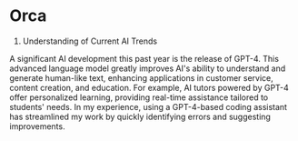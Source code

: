 # Orca
1. Understanding of Current AI Trends

A significant AI development this past year is the release of GPT-4. This advanced language model greatly improves AI's ability to understand and generate human-like text, enhancing applications in customer service, content creation, and education.
For example, AI tutors powered by GPT-4 offer personalized learning, providing real-time assistance tailored to students' needs. In my experience, using a GPT-4-based coding assistant has streamlined my work by quickly identifying errors and suggesting improvements.
